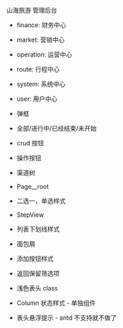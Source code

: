

山海旅游 管理后台


- finance: 财务中心
- market: 营销中心
- operation: 运营中心
- route: 行程中心
- system: 系统中心
- user: 用户中心



- [ ](xk)弹框
- [ ](hht)全部/进行中/已经结束/未开始
- [ ](hht)crud 按钮
- [ ](hht)操作按钮
- [ ](xk)渠道树
- [ ](xk)Page__root
- [ ](xk)二选一，单选样式
- [ ](hht)StepView
- [ ](hht)列表下划线样式
- [ ](xk)面包屑
- [ ](hht)添加按钮样式
- [ ](xk--)返回保留筛选项
- [ ](hht)浅色表头 class
- [ ](hht)Column 状态样式 - 单独组件 
- [ ](hht)表头悬浮提示 - antd 不支持就不做了
